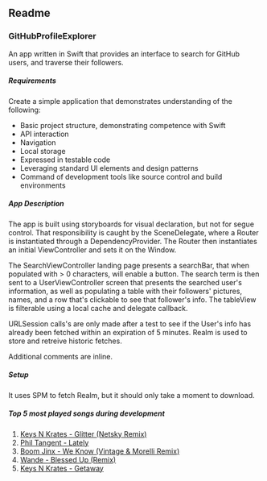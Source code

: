 
## Readme
### GitHubProfileExplorer

An app written in Swift that provides an interface to search for GitHub users, and traverse their followers.


##### Requirements

Create a simple application that demonstrates understanding of the following:
* Basic project structure, demonstrating competence with Swift
* API interaction
* Navigation
* Local storage
* Expressed in testable code
* Leveraging standard UI elements and design patterns
* Command of development tools like source control and build environments


##### App Description

The app is built using storyboards for visual declaration, but not for segue control. That responsibility is caught by the SceneDelegate, where a Router is instantiated through a DependencyProvider. The Router then instantiates an initial ViewController and sets it on the Window.

The SearchViewController landing page presents a searchBar, that when populated with > 0 characters, will enable a button. The search term is then sent to a UserViewController screen that presents the searched user's information, as well as populating a table with their followers' pictures, names, and a row that's clickable to see that follower's info. The tableView is filterable using a local cache and delegate callback.

URLSession calls's are only made after a test to see if the User's info has already been fetched within an expiration of 5 minutes. Realm is used to store and retreive historic fetches.

Additional comments are inline.


##### Setup
It uses SPM to fetch Realm, but it should only take a moment to download.


##### Top 5 most played songs during development
1. [Keys N Krates - Glitter (Netsky Remix)](https://open.spotify.com/track/1Ak1KCXZ16bpl6w73VhUNb?si=2f6db5a4177e451b)
2. [Phil Tangent - Lately](https://open.spotify.com/track/0Y3rBgAds2mctvJO9MS62e?si=aee2fb4d202e4d1e)
3. [Boom Jinx - We Know (Vintage & Morelli Remix)](https://open.spotify.com/track/1G21N8RN3LN891gywCWzzg?si=1debee6b385249a9)
4. [Wande - Blessed Up (Remix)](https://open.spotify.com/track/0kjroUpjoVG4Y4fVkCzkIP?si=2d25d6883b4c4076)
5. [Keys N Krates - Getaway](https://open.spotify.com/track/2ogfjFHciNDr7kJf3LRsgN?si=e5bd53dd1b8742ed)